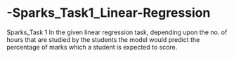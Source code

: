 # -Sparks_Task1_Linear-Regression
Sparks_Task 1
In the given linear regression task, depending upon  the no. of hours that are studied by the students the model would predict the percentage of marks which a student is expected to score.

